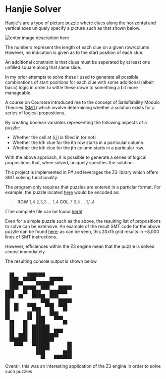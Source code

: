 # Hanjie Solver
[Hanjie](https://en.wikipedia.org/wiki/Nonogram)'s are a type of picture puzzle where clues along the horizontal and vertical axes uniquely specify a picture such as that shown below.

![enter image description here](http://www.anypuzzle.com/puzzles/logic/Hanjie/example-big.png)

The numbers represent the length of each clue on a given row/column. However, no indication is given as to the start position of each clue.

An additional constraint is that clues must be seperated by at least one unfilled square along that same slice.

In my prior attempts to solve these I used to generate all possible combinations of start positions for each clue with some additional (albeit basic) logic in order to wittle these down to something a bit more manageable.

A course on Coursera introduced me to the concept of Satisfiability Modulo Theories ([SMT](https://en.wikipedia.org/wiki/Satisfiability_modulo_theories)) which involve determining whether a solution exists for a series of logical propositions.

By creating boolean variables representing the following aspects of a puzzle:
 - Whether the cell at (i,j) is filled in (or not)
 - Whether the kth clue for the ith row starts in a particular column.
 - Whether the kth clue for the jth column starts in a particular row.

With the above approach, it is possible to generate a series of logical propositions that, when solved, uniquely specifies the solution.

This project is implemented in F# and leverages the Z3 library which offers SMT solving functionality.

The program only requires that puzzles are entered in a particlar format. For example, the puzzle located [here](https://www.nonograms.org/nonograms/i/32131) would be encoded as:

> **ROW**
> 1,4
> 2,3,3
> ...
> 1,4
> **COL**
> 7 6,5
> ...
> 1,1,4

(The complete file can be found [here](https://github.com/DaMillch/HanjieSolver/blob/master/PUZZLES/32131.txt))

Even for a simple puzzle such as the above, the resulting list of propositions to solve can be extensive. An example of the result SMT code for the above puzzle can be found [here](https://github.com/DaMillch/HanjieSolver/blob/master/SMT%20Sample.txt); as can be seen, this 20x15 grid results in ~8,000 lines of SMT instructions.

However, efficiences within the Z3 engine mean that the puzzle is solved almost immediately.

The resulting console output is shown below.


```

  ██      ████████
  ████  ██████      ██████
  ██████      ████████
  ████  ██████  ████    ██████
████    ██  ████    ████████
████  ██    ██████  ████
██              ████    ██████
██  ██    ████    ████  ████
██  ██      ████    ██    ██
██        ██  ██    ████
██        ██  ████    ████
  ██    ██    ████        ██
  ██    ██  ████████
  ██    ██  ████████  ████
  ██  ████  ████████████
  ████████  ██████████
    ████    ████████        ██
              ██████        ██
              ████        ████
                ██    ████████
```
 Overall, this was an interesting application of the Z3 engine in order to solve such puzzles.